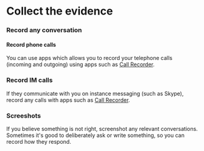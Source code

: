 # Collect the evidence

### Record any conversation

#### Record phone calls

You can use apps which allows you to record your telephone calls (incoming and outgoing) using apps such as [Call Recorder](http://www.telestarint.net/call-recorder).

### Record IM calls

If they communicate with you on instance messaging (such as Skype), record any calls with apps such as [Call Recorder](http://www.ecamm.com/mac/callrecorder/).

### Screeshots

If you believe something is not right, screenshot any relevant conversations. Sometimes it's good to deliberately ask or write something, so you can record how they respond.
